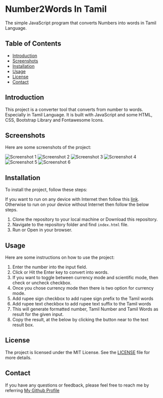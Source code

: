 # Number2Words In Tamil

The simple JavaScript program that converts Numbers into words in Tamil Language. 

## Table of Contents

* [Introduction](#introduction)
* [Screenshots](#screenshots)
* [Installation](#installation)
* [Usage](#usage)
* [License](#license)
* [Contact](#contact)

## Introduction

This project is a converter tool that converts from number to words. Especially in Tamil Language. It is built with JavaScript and some HTML, CSS, Bootstrap Library and Fontawesome Icons.

## Screenshots

Here are some screenshots of the project:

![Screenshot 1](../master/docs/screenshot1.jpg)
![Screenshot 2](../master/docs/screenshot2.jpg)
![Screenshot 3](../master/docs/screenshot3.jpg)
![Screenshot 4](../master/docs/screenshot4.jpg)
![Screenshot 5](../master/docs/screenshot5.jpg)
![Screenshot 6](../master/docs/screenshot6.jpg)

## Installation

To install the project, follow these steps:

If you want to run on any device with Internet then follow this [link](https://arathinai.blogspot.com/p/number-to-words.html).
Otherwise to run on your device without Internet then follow the below steps.

1. Clone the repository to your local machine or Download this repository.
2. Navigate to the repository folder and find `index.html` file.
3. Run or Open in your browser.

## Usage

Here are some instructions on how to use the project:

1. Enter the number into the input field.
2. Click or Hit the Enter key to convert into words.
3. If you want to toggle between currency mode and scientific mode, then check or uncheck checkbox.
4. Once you chose currency mode then there is two option for currency mode.
5. Add rupee sign checkbox to add rupee sign prefix to the Tamil words
6. Add rupee text checkbox to add rupee text suffix to the Tamil words
7. This will generate formatted number, Tamil Number and Tamil Words as result for the given input.
4. Copy the result, at the below by clicking the button near to the text result box.

## License

The project is licensed under the MIT License. See the [LICENSE](LICENSE.md) file for more details.

## Contact

If you have any questions or feedback, please feel free to reach me by referring [My Github Profile](https://github.com/ag-sanjjeev/)

